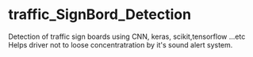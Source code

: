 # traffic_SignBord_Detection
Detection of traffic sign boards using CNN, keras, scikit,tensorflow ...etc
Helps driver not to loose concentratration by it's sound alert system.
